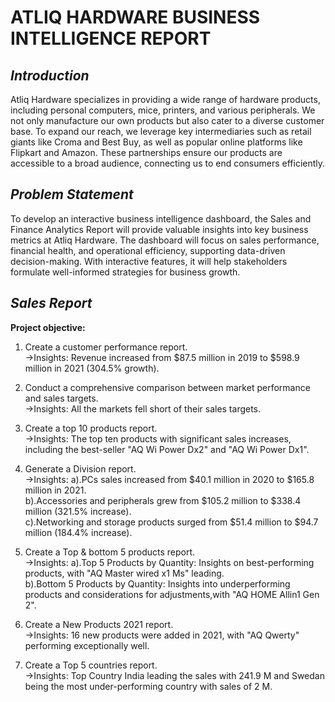 # **ATLIQ HARDWARE BUSINESS INTELLIGENCE REPORT**

## *Introduction*
Atliq Hardware specializes in providing a wide range of hardware products, including personal computers, mice, printers, and various peripherals. We not only manufacture our own products but also cater to a diverse 
customer base. To expand our reach, we leverage key intermediaries such as retail giants like Croma and Best Buy, as well as popular online platforms like Flipkart and Amazon. These partnerships ensure our products 
are accessible to a broad audience, connecting us to end consumers efficiently.

## *Problem Statement*

To develop an interactive business intelligence dashboard, the Sales and Finance Analytics Report will provide valuable insights into key business metrics at Atliq Hardware. The dashboard will focus on sales performance, financial health, and operational efficiency, supporting data-driven decision-making. With interactive features, it will help stakeholders formulate well-informed strategies for business growth.

## *Sales Report*
__Project objective:__

1. Create a customer performance report.<br>
        ->Insights: Revenue increased from $87.5 million in 2019 to $598.9 million in 2021 (304.5% growth).
   
2. Conduct a comprehensive comparison between market performance and sales targets.<br>
        ->Insights: All the markets fell short of their sales targets.
3. Create a top 10 products report.<br>
        ->Insights: The top ten products with significant sales increases, including the best-seller "AQ Wi Power Dx2" and "AQ Wi Power Dx1".
   
4. Generate a Division report.<br>
        ->Insights:
                    a).PCs sales increased from $40.1 million in 2020 to $165.8 million in 2021.<br>
                    b).Accessories and peripherals grew from $105.2 million to $338.4 million (321.5% increase).<br>
                    c).Networking and storage products surged from $51.4 million to $94.7 million (184.4% increase).<br>
5. Create a Top & bottom 5 products report.<br>
        ->Insights:
                   a).Top 5 Products by Quantity: Insights on best-performing products, with "AQ Master wired x1 Ms" leading.<br>
   b).Bottom 5 Products by Quantity: Insights into underperforming products and considerations for adjustments,with "AQ HOME Allin1 Gen 2".<br>

6. Create a New Products 2021 report.<br>
        ->Insights: 16 new products were added in 2021, with "AQ Qwerty" performing exceptionally well.
   
7. Create a Top 5 countries report.<br>
        ->Insights: Top Country India leading the sales with 241.9 M and Swedan being the most under-performing country with sales of 2 M. 
